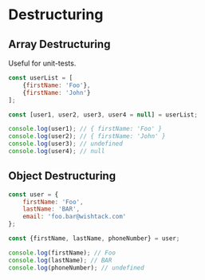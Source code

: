 # Destructuring

## Array Destructuring

Useful for unit-tests.

```javascript
const userList = [
    {firstName: 'Foo'},
    {firstName: 'John'}
];

const [user1, user2, user3, user4 = null] = userList;

console.log(user1); // { firstName: 'Foo' }
console.log(user2); // { firstName: 'John' }
console.log(user3); // undefined
console.log(user4); // null
```

## Object Destructuring

```javascript
const user = {
    firstName: 'Foo',
    lastName: 'BAR',
    email: 'foo.bar@wishtack.com'
};

const {firstName, lastName, phoneNumber} = user;

console.log(firstName); // Foo
console.log(lastName); // BAR
console.log(phoneNumber); // undefined
```


